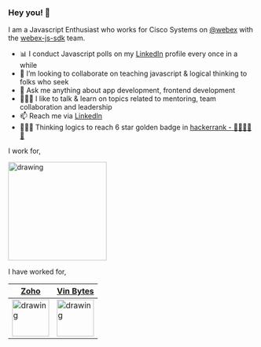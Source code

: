 ### Hey you! 👋

I am a Javascript Enthusiast who works for Cisco Systems on [@webex](https://github.com/webex) with the [webex-js-sdk](https://github.com/webex/webex-js-sdk/) team.


- 📊 I conduct Javascript polls on my [LinkedIn](https://www.linkedin.com/in/kesavakrishnanm/) profile every once in a while
- 👯 I’m looking to collaborate on teaching javascript & logical thinking to folks who seek
- 💬 Ask me anything about app development, frontend development
- 👨🏻‍🏫 I like to talk & learn on topics related to mentoring, team collaboration and leadership
- 📫 Reach me via [LinkedIn](https://www.linkedin.com/in/kesavakrishnanm/)
- 🧑🏻‍💻 Thinking logics to reach 6 star golden badge in [hackerrank - 🌟🌟🌟🌟🌟](https://www.hackerrank.com/mkesavan13)



I work for,

<img src="https://www.cisco.com/c/dam/en/us/td/i/400001-500000/450001-460000/459001-460000/459895.jpg" alt="drawing" width="200"/>

I have worked for,

| [Zoho](https://zoho.com/)      | [Vin Bytes](https://vinbytes.com/) |
| ----------- | ----------- |
| <img src="https://www.zoho.com/branding/images/zoho-logo-512px.png" alt="drawing" height="75"/>      | <img src="https://vinbytes.com/imgs/logo-about.png" alt="drawing" height="75"/>       |


<!-- ![WebEx by Cisco](https://www.cisco.com/c/dam/en/us/td/i/400001-500000/450001-460000/459001-460000/459895.jpg) -->

<!--
**mkesavan13/mkesavan13** is a ✨ _special_ ✨ repository because its `README.md` (this file) appears on your GitHub profile.

Here are some ideas to get you started:

- 👯 I’m looking to collaborate on teaching javascript to folks
- 💬 Ask me anything about app development, frontend development
- 📫 How to reach me: ...
- 😄 Pronouns: ...
- ⚡ Fun fact: ...
-->
